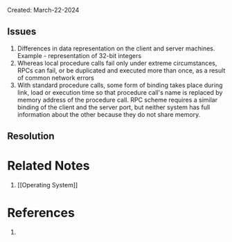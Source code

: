 Created: March-22-2024

## Issues

1. Differences in data representation on the client and server machines. Example - representation of 32-bit integers
2. Whereas local procedure calls fail only under extreme circumstances, RPCs can fail, or be duplicated and executed more than once, as a result of common network errors
3. With standard procedure calls, some form of binding takes place during link, load or execution time so that procedure call's name is replaced by memory address of the procedure call. RPC scheme requires a similar binding of the client and the server port, but neither system has full information about the other because they do not share memory.
## Resolution


# Related Notes

1. [[Operating System]]
# References

1. 